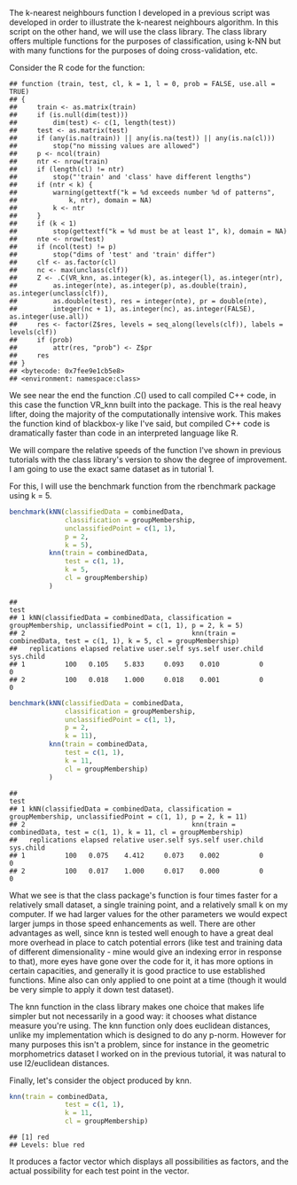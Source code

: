 The k-nearest neighbours function I developed in a previous script was developed in order to illustrate the k-nearest neighbours algorithm. In this script on the other hand, we will use the class library. The class library offers multiple functions for the purposes of classification, using k-NN but with many functions for the purposes of doing cross-validation, etc.

Consider the R code for the function:

    ## function (train, test, cl, k = 1, l = 0, prob = FALSE, use.all = TRUE) 
    ## {
    ##     train <- as.matrix(train)
    ##     if (is.null(dim(test))) 
    ##         dim(test) <- c(1, length(test))
    ##     test <- as.matrix(test)
    ##     if (any(is.na(train)) || any(is.na(test)) || any(is.na(cl))) 
    ##         stop("no missing values are allowed")
    ##     p <- ncol(train)
    ##     ntr <- nrow(train)
    ##     if (length(cl) != ntr) 
    ##         stop("'train' and 'class' have different lengths")
    ##     if (ntr < k) {
    ##         warning(gettextf("k = %d exceeds number %d of patterns", 
    ##             k, ntr), domain = NA)
    ##         k <- ntr
    ##     }
    ##     if (k < 1) 
    ##         stop(gettextf("k = %d must be at least 1", k), domain = NA)
    ##     nte <- nrow(test)
    ##     if (ncol(test) != p) 
    ##         stop("dims of 'test' and 'train' differ")
    ##     clf <- as.factor(cl)
    ##     nc <- max(unclass(clf))
    ##     Z <- .C(VR_knn, as.integer(k), as.integer(l), as.integer(ntr), 
    ##         as.integer(nte), as.integer(p), as.double(train), as.integer(unclass(clf)), 
    ##         as.double(test), res = integer(nte), pr = double(nte), 
    ##         integer(nc + 1), as.integer(nc), as.integer(FALSE), as.integer(use.all))
    ##     res <- factor(Z$res, levels = seq_along(levels(clf)), labels = levels(clf))
    ##     if (prob) 
    ##         attr(res, "prob") <- Z$pr
    ##     res
    ## }
    ## <bytecode: 0x7fee9e1cb5e8>
    ## <environment: namespace:class>

We see near the end the function .C() used to call compiled C++ code, in this case the function VR\_knn built into the package. This is the real heavy lifter, doing the majority of the computationally intensive work. This makes the function kind of blackbox-y like I've said, but compiled C++ code is dramatically faster than code in an interpreted language like R.

We will compare the relative speeds of the function I've shown in previous tutorials with the class library's version to show the degree of improvement. I am going to use the exact same dataset as in tutorial 1.

For this, I will use the benchmark function from the rbenchmark package using k = 5.

``` r
benchmark(kNN(classifiedData = combinedData, 
              classification = groupMembership, 
              unclassifiedPoint = c(1, 1), 
              p = 2, 
              k = 5), 
          knn(train = combinedData, 
              test = c(1, 1), 
              k = 5, 
              cl = groupMembership)
          )
```

    ##                                                                                                              test
    ## 1 kNN(classifiedData = combinedData, classification = groupMembership, unclassifiedPoint = c(1, 1), p = 2, k = 5)
    ## 2                                          knn(train = combinedData, test = c(1, 1), k = 5, cl = groupMembership)
    ##   replications elapsed relative user.self sys.self user.child sys.child
    ## 1          100   0.105    5.833     0.093    0.010          0         0
    ## 2          100   0.018    1.000     0.018    0.001          0         0

``` r
benchmark(kNN(classifiedData = combinedData, 
              classification = groupMembership, 
              unclassifiedPoint = c(1, 1), 
              p = 2, 
              k = 11), 
          knn(train = combinedData, 
              test = c(1, 1), 
              k = 11, 
              cl = groupMembership)
          )
```

    ##                                                                                                               test
    ## 1 kNN(classifiedData = combinedData, classification = groupMembership, unclassifiedPoint = c(1, 1), p = 2, k = 11)
    ## 2                                          knn(train = combinedData, test = c(1, 1), k = 11, cl = groupMembership)
    ##   replications elapsed relative user.self sys.self user.child sys.child
    ## 1          100   0.075    4.412     0.073    0.002          0         0
    ## 2          100   0.017    1.000     0.017    0.000          0         0

What we see is that the class package's function is four times faster for a relatively small dataset, a single training point, and a relatively small k on my computer. If we had larger values for the other parameters we would expect larger jumps in those speed enhancements as well. There are other advantages as well, since knn is tested well enough to have a great deal more overhead in place to catch potential errors (like test and training data of different dimensionality - mine would give an indexing error in response to that), more eyes have gone over the code for it, it has more options in certain capacities, and generally it is good practice to use established functions. Mine also can only applied to one point at a time (though it would be very simple to apply it down test dataset).

The knn function in the class library makes one choice that makes life simpler but not necessarily in a good way: it chooses what distance measure you're using. The knn function only does euclidean distances, unlike my implementation which is designed to do any p-norm. However for many purposes this isn't a problem, since for instance in the geometric morphometrics dataset I worked on in the previous tutorial, it was natural to use l2/euclidean distances.

Finally, let's consider the object produced by knn.

``` r
knn(train = combinedData, 
              test = c(1, 1), 
              k = 11, 
              cl = groupMembership)
```

    ## [1] red
    ## Levels: blue red

It produces a factor vector which displays all possibilities as factors, and the actual possibility for each test point in the vector.
